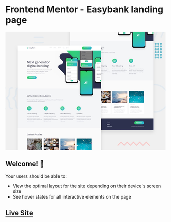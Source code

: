# Frontend Mentor - Easybank landing page

![Design preview for the Easybank landing page coding challenge](./dist/images/desktop-preview.jpg)

## Welcome! 👋

Your users should be able to:

- View the optimal layout for the site depending on their device's screen size
- See hover states for all interactive elements on the page

## [Live Site](https://ed-easy-bank.netlify.app/)